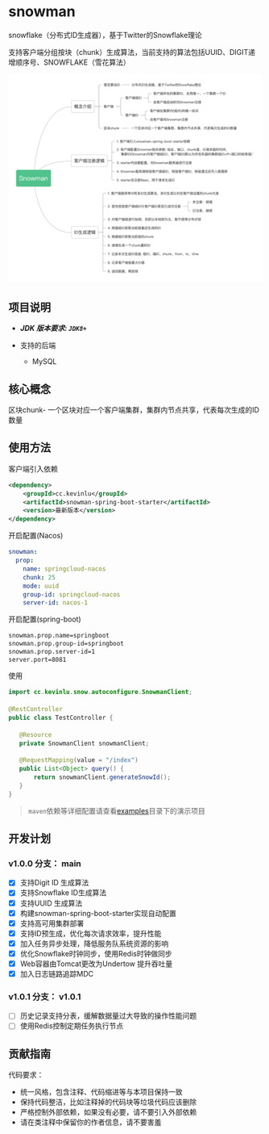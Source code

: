 # snowman
snowflake（分布式ID生成器），基于Twitter的Snowflake理论



支持客户端分组按块（chunk）生成算法，当前支持的算法包括UUID、DIGIT递增顺序号、SNOWFLAKE（雪花算法）

![功能脑图](docs/snowman.png)


## 项目说明

- ***JDK 版本要求: `JDK8+`*** 

- 支持的后端
  - MySQL



## 核心概念
区块chunk- 一个区块对应一个客户端集群，集群内节点共享，代表每次生成的ID数量


## 使用方法

客户端引入依赖
```xml
<dependency>
    <groupId>cc.kevinlu</groupId>
    <artifactId>snowman-spring-boot-starter</artifactId>
    <version>最新版本</version>
</dependency>
```
开启配置(Nacos)
```yaml
snowman:
  prop:
    name: springcloud-nacos
    chunk: 25
    mode: uuid
    group-id: springcloud-nacos
    server-id: nacos-1
```
开启配置(spring-boot)
```properties
snowman.prop.name=springboot
snowman.prop.group-id=springboot
snowman.prop.server-id=1
server.port=8081
```
使用
 ```java
import cc.kevinlu.snow.autoconfigure.SnowmanClient;

@RestController
public class TestController {

    @Resource
    private SnowmanClient snowmanClient;

    @RequestMapping(value = "/index")
    public List<Object> query() {
        return snowmanClient.generateSnowId();
    }
}
 ```
> `maven`依赖等详细配置请查看[examples](https://github.com/chuanyichuan/snowman-example)目录下的演示项目

## 开发计划
### v1.0.0  分支： main
 - [X] 支持Digit ID 生成算法
 - [X] 支持Snowflake ID生成算法
 - [X] 支持UUID 生成算法
 - [X] 构建snowman-spring-boot-starter实现自动配置
 - [X] 支持高可用集群部署
 - [X] 支持ID预生成，优化每次请求效率，提升性能
 - [X] 加入任务异步处理，降低服务队系统资源的影响
 - [X] 优化Snowflake时钟同步，使用Redis时钟做同步
 - [X] Web容器由Tomcat更改为Undertow 提升吞吐量
 - [X] 加入日志链路追踪MDC

### v1.0.1  分支： v1.0.1
 - [ ] 历史记录支持分表，缓解数据量过大导致的操作性能问题
 - [ ] 使用Redis控制定期任务执行节点

## 贡献指南

 代码要求：
  - 统一风格，包含注释、代码缩进等与本项目保持一致
  - 保持代码整洁，比如注释掉的代码块等垃圾代码应该删除
  - 严格控制外部依赖，如果没有必要，请不要引入外部依赖
  - 请在类注释中保留你的作者信息，请不要害羞




